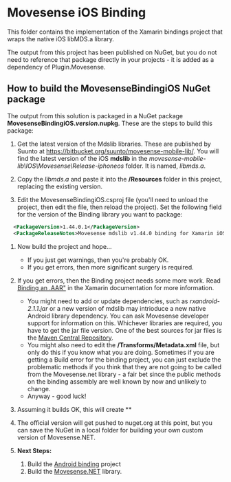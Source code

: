 
# Movesense iOS Binding

This folder contains the implementation of the Xamarin bindings project that wraps the native iOS libMDS.a library.

The output from this project has been published on NuGet, but you do not need to reference that package directly in your projects - it is added as a dependency of Plugin.Movesense.

## How to build the MovesenseBindingiOS NuGet package

The output from this solution is packaged in a NuGet package **MovesenseBindingiOS.*version*.nupkg**. These are the steps to build this package:

1. Get the latest version of the Mdslib libraries. These are published by Suunto at <https://bitbucket.org/suunto/movesense-mobile-lib/>. You will find the latest version of the iOS **mdslib** in the *movesense-mobile-lib\IOS\Movesense\Release-iphoneos* folder. It is named, *libmds.a*. 

1. Copy the *libmds.a* and paste it into the **/Resources** folder in this project, replacing the existing version.

1. Edit the MovesenseBindingiOS.csproj file (you'll need to unload the project, then edit the file, then reload the project). Set the following field for the version of the Binding library you want to package:

  ```xml
    <PackageVersion>1.44.0.1</PackageVersion>
    <PackageReleaseNotes>Movesense mdslib v1.44.0 binding for Xamarin iOS.</PackageReleaseNotes>
  ```

1. Now build the project and hope...
   * If you just get warnings, then you're probably OK.
   * If you get errors, then more significant surgery is required.

1. If you get errors, then the Binding project needs some more work. Read [Binding an .AAR"](https://docs.microsoft.com/xamarin/android/platform/binding-java-library/binding-an-aar) in the Xamarin documentation for more information.
   * You might need to add or update dependencies, such as *rxandroid-2.1.1.jar* or a new version of mdslib may intrioduce a new native Android library dependency. You can ask Movesense developer support for information on this. Whichever libraries are required, you have to get the jar file version. One of the best sources for jar files is the [Maven Central Repository](https://search.maven.org/).
   * You might also need to edit the **/Transforms/Metadata.xml** file, but only do this if you know what you are doing. Sometimes if you are getting a Build error for the binding project, you can just exclude the problematic methods if you think that they are not going to be called from the Movesense.net library - a fair bet since the public methods on the binding assembly are well known by now and unlikely to change.
   * Anyway - good luck!

1. Assuming it builds OK, this will create **

1. The official version will get pushed to nuget.org at this point, but you can save the NuGet in a local folder for building your own custom version of Movesense.NET.

1. **Next Steps:**
   1. Build the [Android binding](../../Android/) project
   1. Build the [Movesense.NET](../../NuGet) library.
